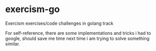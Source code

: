 # exercism-go

Exercism exercises/code challenges in golang track

For self-reference, there are some implementations and tricks i had to google, should save me time next time i am trying to solve something similar.
